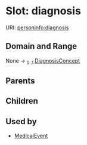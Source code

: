 
# Slot: diagnosis




URI: [personinfo:diagnosis](https://w3id.org/linkml/examples/personinfo/diagnosis)


## Domain and Range

None &#8594;  <sub>0..1</sub> [DiagnosisConcept](DiagnosisConcept.md)

## Parents


## Children


## Used by

 * [MedicalEvent](MedicalEvent.md)
